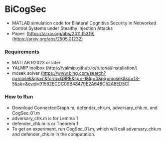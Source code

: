 # BiCogSec
- MATLAB simulation code for Bilateral Cognitive Security in Networked Control Systems under Stealthy Injection Attacks
- Paper: [https://arxiv.org/abs/2411.15319](https://arxiv.org/abs/2505.01232)

### Requirements
- MATLAB R2023 or later
- YALMIP toolbox (https://yalmip.github.io/tutorial/installation/)
- mosek solver (https://www.bing.com/search?q=mosek&qs=n&form=QBRE&sp=-1&lq=0&pq=mosek&sc=13-5&sk=&cvid=91562ECDC09B48479E2A648C52A8ED5C)

### How to Run
- Download ConnectedGraph.m, defender_chk.m, adversary_chk.m, and CogSec_01.m
- adversary_chk.m is for Lemma 1
- defender_chk.m is or Theorem 1
- To get an experiment, run CogSec_01.m, which will call adversary_chk.m and defender_chk.m in the computation.
